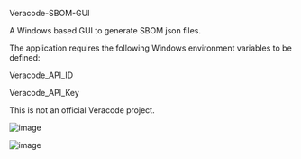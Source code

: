 Veracode-SBOM-GUI

A Windows based GUI to generate SBOM json files.

The application requires the following Windows environment variables to be defined:

Veracode_API_ID

Veracode_API_Key

This is not an official Veracode project.

![image](https://github.com/gilmore867/Veracode-SBOM-GUI/assets/19678778/c9eb0ce4-7682-4869-8c05-9b24144161d1)

![image](https://github.com/gilmore867/Veracode-SBOM-GUI/assets/19678778/218ee174-a4c8-4b9d-b4ac-2c68ac71b17f)

